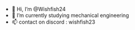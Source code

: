 - 👋 Hi, I’m @Wishfish24
- 🌱 I’m currently studying mechanical engineering
- 📫 contact on discord : wishfish23
